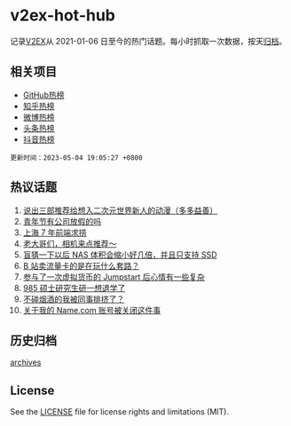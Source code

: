 # v2ex-hot-hub

 记录[V2EX](https://www.v2ex.com/)从 2021-01-06 日至今的热门话题。每小时抓取一次数据，按天[归档](archives)。
 
 ## 相关项目

- [GitHub热榜](https://github.com/snaildev/github-hot-hub)
- [知乎热榜](https://github.com/snaildev/zhihu-hot-hub)
- [微博热榜](https://github.com/snaildev/weibo-hot-hub)
- [头条热榜](https://github.com/snaildev/toutiao-hot-hub)
- [抖音热榜](https://github.com/snaildev/douyin-hot-hub)


 `更新时间：2023-05-04 19:05:27 +0800`

## 热议话题

1. [说出三部推荐给想入二次元世界新人的动漫（多多益善）](https://www.v2ex.com/t/937247)
1. [青年节有公司放假的吗](https://www.v2ex.com/t/937110)
1. [上海 7 年前端求捞](https://www.v2ex.com/t/937283)
1. [老大哥们，相机来点推荐～](https://www.v2ex.com/t/937144)
1. [盲猜一下以后 NAS 体积会缩小好几倍，并且只支持 SSD](https://www.v2ex.com/t/937050)
1. [B 站卖流量卡的是在玩什么套路？](https://www.v2ex.com/t/937108)
1. [参与了一次虚拟货币的 Jumpstart 后心情有一些复杂](https://www.v2ex.com/t/937077)
1. [985 硕士研究生研一想退学了](https://www.v2ex.com/t/937057)
1. [不碰烟酒的我被同事排挤了？](https://www.v2ex.com/t/937055)
1. [关于我的 Name.com 账号被关闭这件事](https://www.v2ex.com/t/937140)

## 历史归档

[archives](archives)

## License

See the [LICENSE](LICENSE) file for license rights and limitations (MIT).
